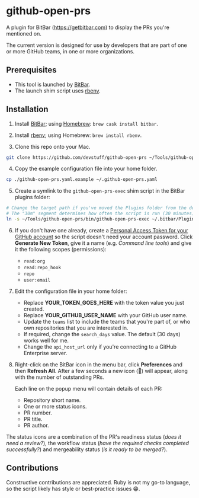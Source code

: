 # github-open-prs

A plugin for BitBar (https://getbitbar.com) to display the PRs you're mentioned on.

The current version is designed for use by developers that are part of one or more GitHub teams, in one or more organizations.

## Prerequisites

  - This tool is launched by [BitBar](https://getbitbar.com).
  - The launch shim script uses [rbenv](https://github.com/rbenv/rbenv).

## Installation

1. Install [BitBar](https://getbitbar.com); using [Homebrew](https://brew.sh/): `brew cask install bitbar`.

2. Install [rbenv](https://github.com/rbenv/rbenv); using Homebrew: `brew install rbenv`.

3. Clone this repo onto your Mac.

```sh
git clone https://github.com/devstuff/github-open-prs ~/Tools/github-open-prs
```

4. Copy the example configuration file into your home folder.

```sh
cp ./github-open-prs.yaml.example ~/.github-open-prs.yaml
```

5. Create a symlink to the `github-open-prs-exec` shim script in the BitBar plugins folder:

```sh
# Change the target path if you've moved the Plugins folder from the default location.
# The "30m" segment determines how often the script is run (30 minutes).
ln -s ~/Tools/github-open-prs/bin/github-open-prs-exec ~/.bitbar/Plugins/github-open-prs-exec.30m.sh
```

6. If you don't have one already, create a [Personal Access Token for your GitHub account](https://github.com/settings/tokens) so the script doesn't need your account password. Click **Generate New Token**, give it a name (e.g. *Command line tools*) and give it the following scopes (permissions):

    - `read:org`
    - `read:repo_hook`
    - `repo`
    - `user:email`

7. Edit the configuration file in your home folder:

    - Replace **YOUR_TOKEN_GOES_HERE** with the token value you just created.
    - Replace **YOUR_GITHUB_USER_NAME** with your GitHub user name.
    - Update the `teams` list to include the teams that you're part of, or who own repositories that you are interested in.
    - If required, change the `search_days` value. The default (30 days) works well for me.
    - Change the `api_host_url` only if you're connecting to a GitHub Enterprise server.

8. Right-click on the BitBar icon in the menu bar, click **Preferences** and then **Refresh All**. After a few seconds a new icon (🐙) will appear, along with the number of outstanding PRs.

   Each line on the popup menu will contain details of each PR:

    - Repository short name.
    - One or more status icons.
    - PR number.
    - PR title.
    - PR author.

The status icons are a combination of the PR's readiness status (*does it need a review?*), the workflow status (*have the required checks completed successfully?*) and mergeability status (*is it ready to be merged?*).

## Contributions

Constructive contributions are appreciated. Ruby is not my go-to language, so the script likely has style or best-practice issues 😁.
